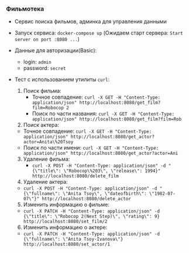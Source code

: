 ### Фильмотека

- Сервис поиска фильмов, админка для управления данными

- Запуск сервиса: `docker-compose up` (Ожидаем старт сервера: `Start server on port :8080 ...`)

- Данные для авторизации(Basic):

  - login: `admin`
  - password: `secret`

- Тест с использованием утилиты `curl`:
  1. Поиск фильма:
     - Точное совпадение: `curl -X GET -H "Content-Type: application/json" http://localhost:8080/get_film?film=Robocop 2`
     - Поиск по части названия: `curl -X GET -H "Content-Type: application/json" http://localhost:8080/get_film?film=Rob`
  2. Поиск актера:
  - Точное совпадение: `curl -X GET -H "Content-Type: application/json" http://localhost:8080/get_actor?actor=Anita\%20Tsoy`
  - Поиск по части имени: `curl -X GET -H "Content-Type: application/json" http://localhost:8080/get_actor?actor=Ani`
  3. Удаление фильма:
     - `curl -X POST -H "Content-Type: application/json" -d "{\"title\": \"Robocop\%203\", \"release\": 1994}" http://localhost:8080/delete_film`
  4. Удаление актера:
  - `curl -X POST -H "Content-Type: application/json" -d "{\"fullname\": \"Anita Tsoy\", \"dateofbirth\": \"1982-07-07\"}" http://localhost:8080/delete_actor`
  5. Изменить информацию о фильме:
  - `curl -X PATCH -H "Content-Type: application/json" -d {\"title\": \"Robocop 2(Next Step)\", \"rating\": 9} http://localhost:8080/set_film/2`
  6. Изменить информацию о актере:
  - `curl -X PATCH -H "Content-Type: application/json" -d {\"fullname\": \"Anita Tsoy-Ivanova\"} http://localhost:8080/set_actor/1`
